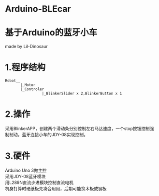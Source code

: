 # Arduino-BLEcar
# 基于Arduino的蓝牙小车
   made by Lil-Dinosaur
# 1.程序结构 
    Robot__
           |_Motor
           |_Controler
                     |_BlinkerSlider x 2,BlinkerButton x 1
                    
# 2.操作
  采用BlinkerAPP，创建两个滑动条分别控制左右马达速度，一个stop按钮控制强制制动，蓝牙连接小车的JDY-08实现控制。
  
# 3.硬件
   Arduino Uno 3做主控            
   采用JDY-08蓝牙模块            
   用L289N直流步进模块控制直流电机        
   机身打算时硬纸板先凑合用用，后期可能换木板或钢板           

